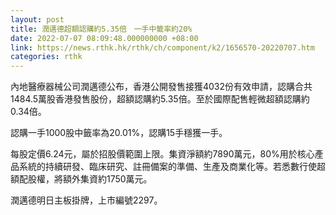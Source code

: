 ```yaml
---
layout: post
title: 潤邁德超額認購約5.35倍　一手中籤率約20%
date: 2022-07-07 08:09:48.000000000 +08:00
link: https://news.rthk.hk/rthk/ch/component/k2/1656570-20220707.htm
categories: rthk
---
```


內地醫療器械公司潤邁德公布，香港公開發售接獲4032份有效申請，認購合共1484.5萬股香港發售股份，超額認購約5.35倍。至於國際配售輕微超額認購約0.34倍。

認購一手1000股中籤率為20.01%，認購15手穩獲一手。

每股定價6.24元，屬於招股價範圍上限。集資淨額約7890萬元，80%用於核心產品系統的持續研發、臨床研究、註冊備案的準備、生產及商業化等。若悉數行使超額配股權，將額外集資約1750萬元。

潤邁德明日主板掛牌，上市編號2297。
